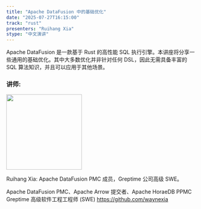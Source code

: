 ```yaml
---
title: "Apache DataFusion 中的基础优化"
date: "2025-07-27T16:15:00"
track: "rust"
presenters: "Ruihang Xia"
stype: "中文演讲"
---
```


Apache DataFusion 是一款基于 Rust 的高性能 SQL 执行引擎。本讲座将分享一些通用的基础优化。其中大多数优化并非针对任何 DSL，因此无需具备丰富的 SQL 算法知识，并且可以应用于其他场景。

### 讲师:

<img src="https://sessionize.com/image/419d-400o400o1-3kgiWwtR5oUfafn9skiBcw.jpg" width="200" /><br/>

Ruihang Xia: Apache DataFusion PMC 成员，Greptime 公司高级 SWE。

Apache DataFusion PMC、Apache Arrow 提交者、Apache HoraeDB PPMC
Greptime 高级软件工程工程师 (SWE)
https://github.com/waynexia